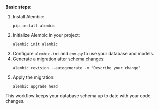 **Basic steps:**
1. Install Alembic:  
   ```
   pip install alembic
   ```
2. Initialize Alembic in your project:  
   ```
   alembic init alembic
   ```
3. Configure `alembic.ini` and `env.py` to use your database and models.
4. Generate a migration after schema changes:  
   ```
   alembic revision --autogenerate -m "Describe your change"
   ```
5. Apply the migration:  
   ```
   alembic upgrade head
   ```

This workflow keeps your database schema up to date with your code changes.